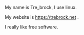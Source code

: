 My name is Tre_brock, I use linux.

My website is https://trebrock.net .

I really like free software.

